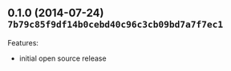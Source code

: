 ## 0.1.0 (2014-07-24) ``7b79c85f9df14b0cebd40c96c3cb09bd7a7f7ec1``

Features:

  - initial open source release
